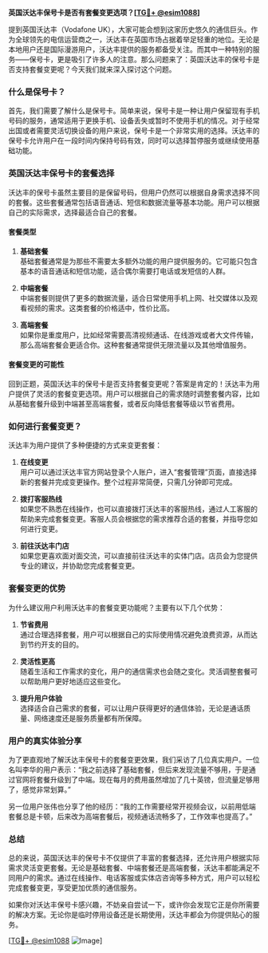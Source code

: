 **英国沃达丰保号卡是否有套餐变更选项？[[TG💪+ @esim1088](https://t.me/s/esim1088)]**

提到英国沃达丰（Vodafone UK），大家可能会想到这家历史悠久的通信巨头。作为全球领先的电信运营商之一，沃达丰在英国市场占据着举足轻重的地位。无论是本地用户还是国际漫游用户，沃达丰提供的服务都备受关注。而其中一种特别的服务——保号卡，更是吸引了许多人的注意。那么问题来了：英国沃达丰的保号卡是否支持套餐变更呢？今天我们就来深入探讨这个问题。

### 什么是保号卡？

首先，我们需要了解什么是保号卡。简单来说，保号卡是一种让用户保留现有手机号码的服务，通常适用于更换手机、设备丢失或暂时不使用手机的情况。对于经常出国或者需要灵活切换设备的用户来说，保号卡是一个非常实用的选择。沃达丰的保号卡允许用户在一段时间内保持号码有效，同时可以选择暂停服务或继续使用基础功能。

### 英国沃达丰保号卡的套餐选择

沃达丰的保号卡虽然主要目的是保留号码，但用户仍然可以根据自身需求选择不同的套餐。这些套餐通常包括语音通话、短信和数据流量等基本功能。用户可以根据自己的实际需求，选择最适合自己的套餐。

#### 套餐类型

1. **基础套餐**  
   基础套餐通常是为那些不需要太多额外功能的用户提供服务的。它可能只包含基本的语音通话和短信功能，适合偶尔需要打电话或发短信的人群。

2. **中端套餐**  
   中端套餐则提供了更多的数据流量，适合日常使用手机上网、社交媒体以及观看视频的需求。这类套餐的价格适中，性价比高。

3. **高端套餐**  
   如果你是重度用户，比如经常需要高清视频通话、在线游戏或者大文件传输，那么高端套餐会更适合你。这种套餐通常提供无限流量以及其他增值服务。

#### 套餐变更的可能性

回到正题，英国沃达丰的保号卡是否支持套餐变更呢？答案是肯定的！沃达丰为用户提供了灵活的套餐变更选项。用户可以根据自己的需求随时调整套餐内容，比如从基础套餐升级到中端甚至高端套餐，或者反向降低套餐等级以节省费用。

### 如何进行套餐变更？

沃达丰为用户提供了多种便捷的方式来变更套餐：

1. **在线变更**  
   用户可以通过沃达丰官方网站登录个人账户，进入“套餐管理”页面，直接选择新的套餐并完成变更操作。整个过程非常简便，只需几分钟即可完成。

2. **拨打客服热线**  
   如果您不熟悉在线操作，也可以直接拨打沃达丰的客服热线，通过人工客服的帮助来完成套餐变更。客服人员会根据您的需求推荐合适的套餐，并指导您如何进行变更。

3. **前往沃达丰门店**  
   如果您更喜欢面对面交流，可以直接前往沃达丰的实体门店。店员会为您提供专业的建议，并协助您完成套餐变更。

### 套餐变更的优势

为什么建议用户利用沃达丰的套餐变更功能呢？主要有以下几个优势：

1. **节省费用**  
   通过合理选择套餐，用户可以根据自己的实际使用情况避免浪费资源，从而达到节约开支的目的。

2. **灵活性更高**  
   随着生活和工作需求的变化，用户的通信需求也会随之变化。灵活调整套餐可以帮助用户更好地适应这些变化。

3. **提升用户体验**  
   选择适合自己需求的套餐，可以让用户获得更好的通信体验，无论是通话质量、网络速度还是服务质量都有所保障。

### 用户的真实体验分享

为了更直观地了解沃达丰保号卡的套餐变更效果，我们采访了几位真实用户。一位名叫李华的用户表示：“我之前选择了基础套餐，但后来发现流量不够用，于是通过官网将套餐升级到了中端。现在每月的费用虽然增加了几十英镑，但流量足够用了，感觉非常划算。”

另一位用户张伟也分享了他的经历：“我的工作需要经常开视频会议，以前用低端套餐总是卡顿，后来改为高端套餐后，视频通话流畅多了，工作效率也提高了。”

### 总结

总的来说，英国沃达丰的保号卡不仅提供了丰富的套餐选择，还允许用户根据实际需求灵活变更套餐。无论是基础套餐、中端套餐还是高端套餐，沃达丰都能满足不同用户的需求。通过在线操作、电话客服或实体店咨询等多种方式，用户可以轻松完成套餐变更，享受更加优质的通信服务。

如果你对沃达丰保号卡感兴趣，不妨亲自尝试一下，或许你会发现它正是你所需要的解决方案。无论你是临时停用设备还是长期使用，沃达丰都会为你提供贴心的服务。

[[TG💪+ @esim1088](https://t.me/s/esim1088) ![Image](https://i.postimg.cc/4NQfJmqS/Snipaste-2025-05-13-00-14-12.png)]